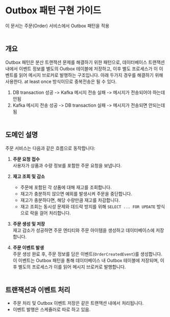# Outbox 패턴 구현 가이드

이 문서는 주문(Order) 서비스에서 Outbox 패턴을 적용
<br><br>

## 개요

Outbox 패턴은 분산 트랜잭션 문제를 해결하기 위한 패턴으로, 데이터베이스 트랜잭션 내에서 이벤트 정보를 별도의 Outbox 테이블에 저장하고, 이후 별도 프로세스가 이 이벤트를 읽어 메시지 브로커로 발행하는 구조입니다. 아래 두가지 경우를 해결하기 위해 사용한다.
at least once 방식이므로 중복전송은 될 수 있다.
1. DB transaction 성공 -> Kafka 메시지 전송 실패 -> 메시지가 전송되어야 하는데 안됨
2. Kafka 메시지 전송 성공 -> DB transaction 실패 -> 메시지가 전송되면 안되는데 됨
<br><br>

## 도메인 설명

주문 서비스는 다음과 같은 흐름으로 동작합니다:

1. **주문 요청 접수**  
   사용자가 상품과 수량 정보를 포함한 주문 요청을 보냅니다.

2. **재고 조회 및 감소**  
   - 주문에 포함된 각 상품에 대해 재고를 조회합니다.  
   - 재고가 충분하지 않으면 예외를 발생시켜 주문을 중단합니다.  
   - 재고가 충분하다면, 해당 수량만큼 재고를 차감합니다.  
   - 재고 조회는 동시성 문제와 데드락 방지를 위해 `SELECT ... FOR UPDATE` 방식으로 락을 걸어 처리합니다.

3. **주문 생성 및 저장**  
   재고 감소가 성공하면 주문 엔티티와 주문 아이템을 생성하고 데이터베이스에 저장합니다.

4. **주문 이벤트 발생**  
   주문 생성 완료 후, 주문 정보를 담은 이벤트(`OrderCreatedEvent`)를 생성합니다.  
   이 이벤트는 Outbox 패턴을 통해 데이터베이스 내 Outbox 테이블에 저장되며, 이후 별도의 프로세스가 이를 읽어 메시지 브로커로 발행합니다.
<br><br>

## 트랜잭션과 이벤트 처리

- 주문 처리 및 Outbox 이벤트 저장은 같은 트랜잭션 내에서 처리됩니다.  
- 이벤트 발행은 스케쥴러로 따로 하고 있음.
